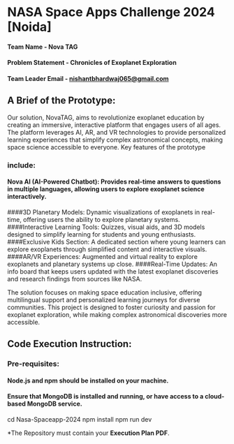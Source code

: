 # NASA Space Apps Challenge 2024 [Noida]

#### Team Name - Nova TAG
#### Problem Statement - Chronicles of Exoplanet Exploration
#### Team Leader Email - nishantbhardwaj065@gmail.com

## A Brief of the Prototype:
  Our solution, NovaTAG, aims to revolutionize exoplanet education by creating an immersive, interactive platform that engages users of all ages. The platform leverages AI, AR, and VR technologies to provide personalized learning experiences that simplify complex astronomical concepts, making space science accessible to everyone. Key features of the prototype 
### include:
#### Nova AI (AI-Powered Chatbot): Provides real-time answers to questions in multiple languages, allowing users to explore exoplanet science interactively.
####3D Planetary Models:
Dynamic visualizations of exoplanets in real-time, offering users the ability to explore planetary systems.
####Interactive Learning Tools: 
Quizzes, visual aids, and 3D models designed to simplify learning for students and young enthusiasts.
####Exclusive Kids Section: 
A dedicated section where young learners can explore exoplanets through simplified content and interactive visuals.
####AR/VR Experiences: 
Augmented and virtual reality to explore exoplanets and planetary systems up close.
####Real-Time Updates: 
An info board that keeps users updated with the latest exoplanet discoveries and research findings from sources like NASA.


The solution focuses on making space education inclusive, offering multilingual support and personalized learning journeys for diverse communities. This project is designed to foster curiosity and passion for exoplanet exploration, while making complex astronomical discoveries more accessible.

## Code Execution Instruction:
  ### Pre-requisites:
#### Node.js and npm should be installed on your machine.
#### Ensure that MongoDB is installed and running, or have access to a cloud-based MongoDB service.
cd Nasa-Spaceapp-2024
npm install
npm run dev
  
 *The Repository must contain your **Execution Plan PDF**.
